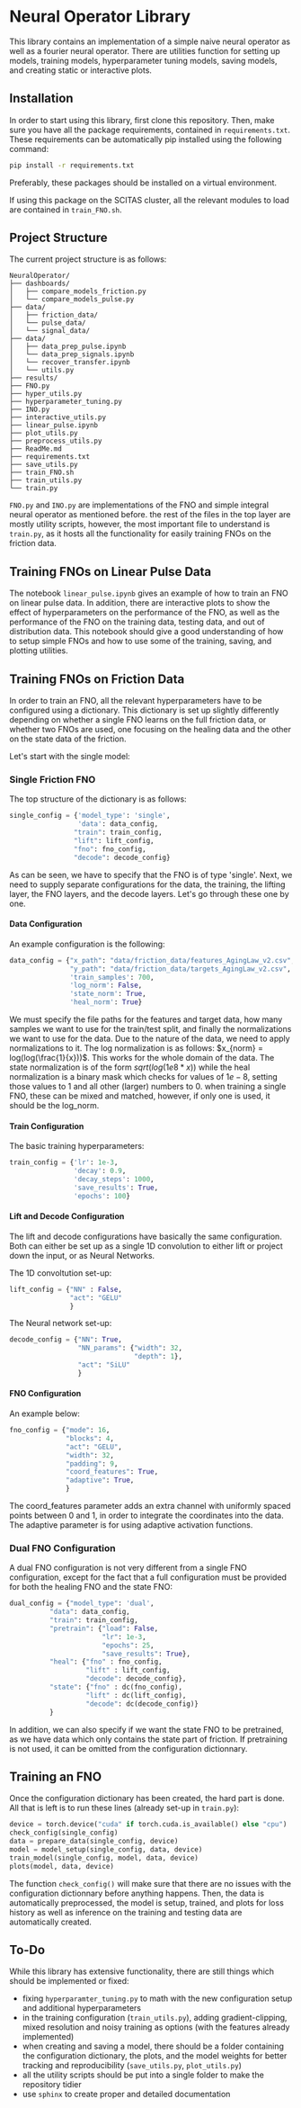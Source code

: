# Neural Operator Library

This library contains an implementation of a simple naive neural operator as well as a fourier neural operator. There are utilities function for setting up models, training models, hyperparameter tuning models, saving models, and creating static or interactive plots.


## Installation

In order to start using this library, first clone this repository. Then, make sure you have all the package requirements, contained in ```requirements.txt```. These requirements can be automatically pip installed using the following command:

```bash
pip install -r requirements.txt
```

Preferably, these packages should be installed on a virtual environment.

If using this package on the SCITAS cluster, all the relevant modules to load are contained in ```train_FNO.sh```. 

## Project Structure

The current project structure is as follows:

```
NeuralOperator/
├── dashboards/
│   ├── compare_models_friction.py
│   └── compare_models_pulse.py
├── data/
│   ├── friction_data/
│   └── pulse_data/
│   └── signal_data/
├── data/
│   ├── data_prep_pulse.ipynb
│   └── data_prep_signals.ipynb
│   └── recover_transfer.ipynb
│   └── utils.py
├── results/
├── FNO.py
├── hyper_utils.py
├── hyperparameter_tuning.py
├── INO.py
├── interactive_utils.py
├── linear_pulse.ipynb
├── plot_utils.py
├── preprocess_utils.py
├── ReadMe.md
├── requirements.txt
├── save_utils.py
├── train_FNO.sh
├── train_utils.py
└── train.py
```

```FNO.py``` and ```INO.py``` are implementations of the FNO and simple integral neural operator as mentioned before. the rest of the files in the top layer are mostly utility scripts, however, the most important file to understand is ```train.py```, as it hosts all the functionality for easily training FNOs on the friction data.

## Training FNOs on Linear Pulse Data

The notebook ```linear_pulse.ipynb``` gives an example of how to train an FNO on linear pulse data. In addition, there are interactive plots to show the effect of hyperparameters on the performance of the FNO, as well as the performance of the FNO on the training data, testing data, and out of distribution data. This notebook should give a good understanding of how to setup simple FNOs and how to use some of the training, saving, and plotting utilities.

## Training FNOs on Friction Data

In order to train an FNO, all the relevant hyperparameters have to be configured using a dictionary. This dictionary is set up slightly differently depending on whether a single FNO learns on the full friction data, or whether two FNOs are used, one focusing on the healing data and the other on the state data of the friction.

Let's start with the single model:

### Single Friction FNO

The top structure of the dictionary is as follows:

```python
single_config = {'model_type': 'single',
                 'data': data_config,
                "train": train_config,
                "lift": lift_config,
                "fno": fno_config,
                "decode": decode_config}
```

As can be seen, we have to specify that the FNO is of type 'single'. Next, we need to supply separate configurations for the data, the training, the lifting layer, the FNO layers, and the decode layers. Let's go through these one by one.

#### Data Configuration

An example configuration is the following:

```python
data_config = {"x_path": "data/friction_data/features_AgingLaw_v2.csv",
               "y_path": "data/friction_data/targets_AgingLaw_v2.csv",
               'train_samples': 700,
               'log_norm': False,
               'state_norm': True,
               'heal_norm': True}
```

We must specify the file paths for the features and target data, how many samples we want to use for the train/test split, and finally the normalizations we want to use for the data. 
Due to the nature of the data, we need to apply normalizations to it. The log normalization is as follows: $x_{norm} = log(log(\frac{1}{x}))$. This works for the whole domain of the data. The state normalization is of the form $sqrt(log(1e8 * x))$ while the heal normalization is a binary mask which checks for values of $1e-8$, setting those values to 1 and all other (larger) numbers to 0. 
when training a single FNO, these can be mixed and matched, however, if only one is used, it should be the log_norm.

#### Train Configuration

The basic training hyperparameters:

```python
train_config = {'lr': 1e-3,
                'decay': 0.9,
                'decay_steps': 1000,
                'save_results': True,
                'epochs': 100}
```
#### Lift and Decode Configuration

The lift and decode configurations have basically the same configuration. Both can either be set up as a single 1D convolution to either lift or project down the input, or as Neural Networks.

The 1D convoltution set-up:

```python
lift_config = {"NN" : False,
               "act": "GELU"
               }
```

The Neural network set-up:

```python
decode_config = {"NN": True,
                 "NN_params": {"width": 32,
                               "depth": 1},
                 "act": "SiLU"
                 }
```

#### FNO Configuration

An example below: 

```python
fno_config = {"mode": 16,
              "blocks": 4,
              "act": "GELU",
              "width": 32,
              "padding": 9,
              "coord_features": True,
              "adaptive": True,
              }
```
The coord_features parameter adds an extra channel with uniformly spaced points between 0 and 1, in order to integrate the coordinates into the data. The adaptive parameter is for using adaptive activation functions.

### Dual FNO Configuration

A dual FNO configuration is not very different from a single FNO configuration, except for the fact that a full configuration must be provided for both the healing FNO and the state FNO:

```python
dual_config = {"model_type": 'dual',
          "data": data_config,
          "train": train_config,
          "pretrain": {"load": False,
                       "lr": 1e-3,
                       "epochs": 25,
                       "save_results": True},
          "heal": {"fno" : fno_config,
                   "lift" : lift_config,
                   "decode": decode_config},
          "state": {"fno" : dc(fno_config),
                   "lift" : dc(lift_config),
                   "decode": dc(decode_config)}
          }
```

In addition, we can also specify if we want the state FNO to be pretrained, as we have data which only contains the state part of friction. If pretraining is not used, it can be omitted from the configuration dictionnary.

## Training an FNO

Once the configuration dictionary has been created, the hard part is done. All that is left is to run these lines (already set-up in ```train.py```):

```python
device = torch.device("cuda" if torch.cuda.is_available() else "cpu")    
check_config(single_config)
data = prepare_data(single_config, device)
model = model_setup(single_config, data, device)
train_model(single_config, model, data, device)
plots(model, data, device)
```
The function ```check_config()``` will make sure that there are no issues with the configuration dictionnary before anything happens. Then, the data is automatically preprocessed, the model is setup, trained, and plots for loss history as well as inference on the training and testing data are automatically created.


## To-Do

While this library has extensive functionality, there are still things which should be implemented or fixed:

- fixing ```hyperparamter_tuning.py``` to math with the new configuration setup and additional hyperparameters
- in the training configuration (```train_utils.py```), adding gradient-clipping, mixed resolution and noisy training as options (with the features already implemented)
- when creating and saving a model, there should be a folder containing the configuration dictionary, the plots, and the model weights for better tracking and reproducibility (```save_utils.py```, ```plot_utils.py```)
- all the utility scripts should be put into a single folder to make the repository tidier
- use ```sphinx``` to create proper and detailed documentation


